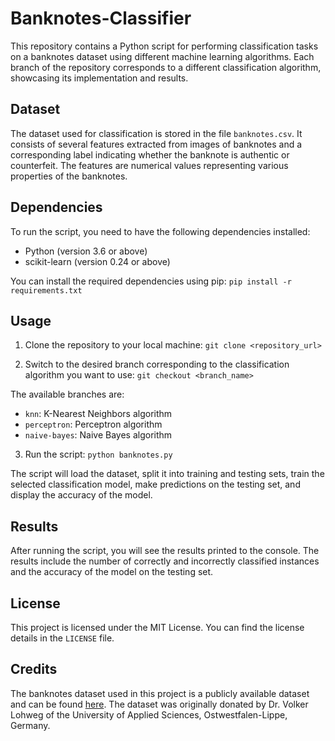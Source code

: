 # Banknotes-Classifier

This repository contains a Python script for performing classification tasks on a banknotes dataset using different machine learning algorithms. Each branch of the repository corresponds to a different classification algorithm, showcasing its implementation and results.

## Dataset

The dataset used for classification is stored in the file `banknotes.csv`. It consists of several features extracted from images of banknotes and a corresponding label indicating whether the banknote is authentic or counterfeit. The features are numerical values representing various properties of the banknotes.

## Dependencies

To run the script, you need to have the following dependencies installed:

- Python (version 3.6 or above)
- scikit-learn (version 0.24 or above)

You can install the required dependencies using pip:
`pip install -r requirements.txt`

## Usage

1. Clone the repository to your local machine: `git clone <repository_url>`

2. Switch to the desired branch corresponding to the classification algorithm you want to use: `git checkout <branch_name>`

The available branches are:

- `knn`: K-Nearest Neighbors algorithm
- `perceptron`: Perceptron algorithm
- `naive-bayes`: Naive Bayes algorithm

3. Run the script: `python banknotes.py`

The script will load the dataset, split it into training and testing sets, train the selected classification model, make predictions on the testing set, and display the accuracy of the model.

## Results

After running the script, you will see the results printed to the console. The results include the number of correctly and incorrectly classified instances and the accuracy of the model on the testing set.

## License

This project is licensed under the MIT License. You can find the license details in the `LICENSE` file.

## Credits

The banknotes dataset used in this project is a publicly available dataset and can be found [here](https://archive.ics.uci.edu/ml/datasets/banknote+authentication). The dataset was originally donated by Dr. Volker Lohweg of the University of Applied Sciences, Ostwestfalen-Lippe, Germany.








